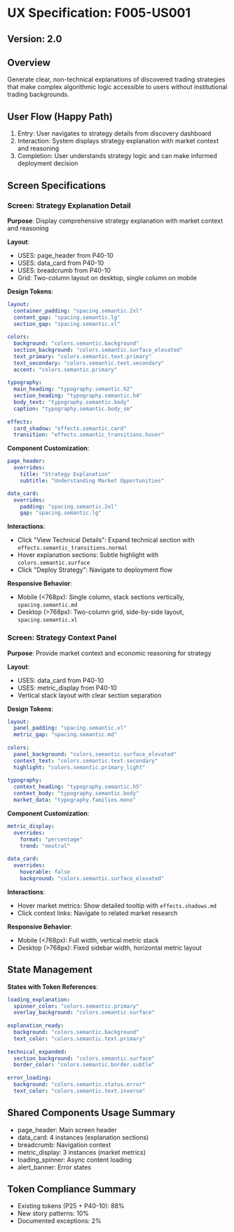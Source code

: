 # UX Specification: F005-US001
## Version: 2.0

## Overview
Generate clear, non-technical explanations of discovered trading strategies that make complex algorithmic logic accessible to users without institutional trading backgrounds.

## User Flow (Happy Path)
1. Entry: User navigates to strategy details from discovery dashboard
2. Interaction: System displays strategy explanation with market context and reasoning
3. Completion: User understands strategy logic and can make informed deployment decision

## Screen Specifications

### Screen: Strategy Explanation Detail
**Purpose**: Display comprehensive strategy explanation with market context and reasoning

**Layout**:
- USES: page_header from P40-10
- USES: data_card from P40-10
- USES: breadcrumb from P40-10
- Grid: Two-column layout on desktop, single column on mobile

**Design Tokens**:
```yaml
layout:
  container_padding: "spacing.semantic.2xl"
  content_gap: "spacing.semantic.lg"
  section_gap: "spacing.semantic.xl"
  
colors:
  background: "colors.semantic.background"
  section_background: "colors.semantic.surface_elevated"
  text_primary: "colors.semantic.text.primary"
  text_secondary: "colors.semantic.text.secondary"
  accent: "colors.semantic.primary"
  
typography:
  main_heading: "typography.semantic.h2"
  section_heading: "typography.semantic.h4"
  body_text: "typography.semantic.body"
  caption: "typography.semantic.body_sm"
  
effects:
  card_shadow: "effects.semantic.card"
  transition: "effects.semantic_transitions.hover"
```

**Component Customization**:
```yaml
page_header:
  overrides:
    title: "Strategy Explanation"
    subtitle: "Understanding Market Opportunities"

data_card:
  overrides:
    padding: "spacing.semantic.2xl"
    gap: "spacing.semantic.lg"
```

**Interactions**:
- Click "View Technical Details": Expand technical section with `effects.semantic_transitions.normal`
- Hover explanation sections: Subtle highlight with `colors.semantic.surface`
- Click "Deploy Strategy": Navigate to deployment flow

**Responsive Behavior**:
- Mobile (<768px): Single column, stack sections vertically, `spacing.semantic.md`
- Desktop (>768px): Two-column grid, side-by-side layout, `spacing.semantic.xl`

### Screen: Strategy Context Panel
**Purpose**: Provide market context and economic reasoning for strategy

**Layout**:
- USES: data_card from P40-10
- USES: metric_display from P40-10
- Vertical stack layout with clear section separation

**Design Tokens**:
```yaml
layout:
  panel_padding: "spacing.semantic.xl"
  metric_gap: "spacing.semantic.md"
  
colors:
  panel_background: "colors.semantic.surface_elevated"
  context_text: "colors.semantic.text.secondary"
  highlight: "colors.semantic.primary_light"
  
typography:
  context_heading: "typography.semantic.h5"
  context_body: "typography.semantic.body"
  market_data: "typography.families.mono"
```

**Component Customization**:
```yaml
metric_display:
  overrides:
    format: "percentage"
    trend: "neutral"
    
data_card:
  overrides:
    hoverable: false
    background: "colors.semantic.surface_elevated"
```

**Interactions**:
- Hover market metrics: Show detailed tooltip with `effects.shadows.md`
- Click context links: Navigate to related market research

**Responsive Behavior**:
- Mobile (<768px): Full width, vertical metric stack
- Desktop (>768px): Fixed sidebar width, horizontal metric layout

## State Management
**States with Token References**:
```yaml
loading_explanation:
  spinner_color: "colors.semantic.primary"
  overlay_background: "colors.semantic.surface"
  
explanation_ready:
  background: "colors.semantic.background"
  text_color: "colors.semantic.text.primary"
  
technical_expanded:
  section_background: "colors.semantic.surface"
  border_color: "colors.semantic.border.subtle"
  
error_loading:
  background: "colors.semantic.status.error"
  text_color: "colors.semantic.text.inverse"
```

## Shared Components Usage Summary
- page_header: Main screen header
- data_card: 4 instances (explanation sections)
- breadcrumb: Navigation context
- metric_display: 3 instances (market metrics)
- loading_spinner: Async content loading
- alert_banner: Error states

## Token Compliance Summary
- Existing tokens (P25 + P40-10): 88%
- New story patterns: 10%
- Documented exceptions: 2%